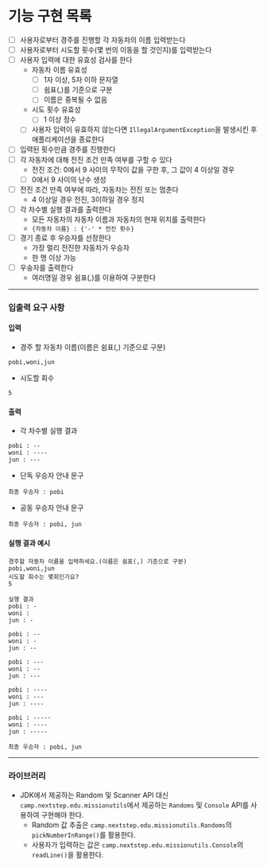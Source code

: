 # 기능 구현 목록

- [ ] 사용자로부터 경주를 진행할 각 자동차의 이름 입력받는다
- [ ] 사용자로부터 시도할 횟수(몇 번의 이동을 할 것인지)를 입력받는다
- [ ] 사용자 입력에 대한 유효성 검사를 한다
    - 자동차 이름 유효성
        - [ ] 1자 이상, 5자 이하 문자열
        - [ ] 쉼표(,)를 기준으로 구분
        - [ ] 이름은 중복될 수 없음
    - 시도 횟수 유효성
        - [ ] 1 이상 정수
    - [ ] 사용자 입력이 유효하지 않는다면 `IllegalArgumentException`을 발생시킨 후 애플리케이션을 종료한다
- [ ] 입력된 횟수만큼 경주를 진행한다
- [ ] 각 자동차에 대해 전진 조건 만족 여부를 구할 수 있다
    - 전진 조건: 0에서 9 사이의 무작이 값을 구한 후, 그 값이 4 이상일 경우
    - [ ] 0에서 9 사이의 난수 생성
- [ ] 전진 조건 만족 여부에 따라, 자동차는 전진 또는 멈춘다
    - 4 이상일 경우 전진, 3이하일 경우 정지
- [ ] 각 차수별 실행 결과를 출력한다
    - 모든 자동차의 자동차 이름과 자동차의 현재 위치를 출력한다
    - `{자동차 이름} : {'-' * 전진 횟수}`
- [ ] 경기 종료 후 우승자를 선정한다
    - 가장 멀리 전진한 자동차가 우승자
    - 한 명 이상 가능
- [ ] 우숭자를 출력한다
    - 여러명일 경우 쉼표(,)를 이용하여 구분한다

---

### 입출력 요구 사항

#### 입력

- 경주 할 자동차 이름(이름은 쉼표(,) 기준으로 구분)

```
pobi,woni,jun
```

- 시도할 회수

```
5
```

#### 출력

- 각 차수별 실행 결과

```
pobi : --
woni : ----
jun : ---
```

- 단독 우승자 안내 문구

```
최종 우승자 : pobi
```

- 공동 우승자 안내 문구

```
최종 우승자 : pobi, jun
```

#### 실행 결과 예시

```
경주할 자동차 이름을 입력하세요.(이름은 쉼표(,) 기준으로 구분)
pobi,woni,jun
시도할 회수는 몇회인가요?
5

실행 결과
pobi : -
woni : 
jun : -

pobi : --
woni : -
jun : --

pobi : ---
woni : --
jun : ---

pobi : ----
woni : ---
jun : ----

pobi : -----
woni : ----
jun : -----

최종 우승자 : pobi, jun
```

---

### 라이브러리

- JDK에서 제공하는 Random 및 Scanner API 대신 `camp.nextstep.edu.missionutils`에서 제공하는 `Randoms` 및 `Console` API를 사용하여 구현해야 한다.
    - Random 값 추출은 `camp.nextstep.edu.missionutils.Randoms`의 `pickNumberInRange()`를 활용한다.
    - 사용자가 입력하는 값은 `camp.nextstep.edu.missionutils.Console`의 `readLine()`을 활용한다.
